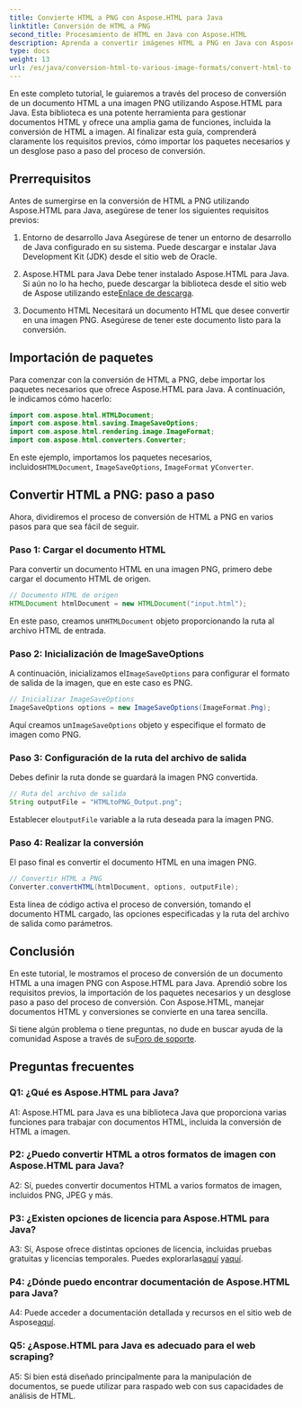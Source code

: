 ```yaml
---
title: Convierte HTML a PNG con Aspose.HTML para Java
linktitle: Conversión de HTML a PNG
second_title: Procesamiento de HTML en Java con Aspose.HTML
description: Aprenda a convertir imágenes HTML a PNG en Java con Aspose.HTML. Una guía completa con instrucciones paso a paso.
type: docs
weight: 13
url: /es/java/conversion-html-to-various-image-formats/convert-html-to-png/
---
```

En este completo tutorial, le guiaremos a través del proceso de conversión de un documento HTML a una imagen PNG utilizando Aspose.HTML para Java. Esta biblioteca es una potente herramienta para gestionar documentos HTML y ofrece una amplia gama de funciones, incluida la conversión de HTML a imagen. Al finalizar esta guía, comprenderá claramente los requisitos previos, cómo importar los paquetes necesarios y un desglose paso a paso del proceso de conversión.

## Prerrequisitos

Antes de sumergirse en la conversión de HTML a PNG utilizando Aspose.HTML para Java, asegúrese de tener los siguientes requisitos previos:

1. Entorno de desarrollo Java
Asegúrese de tener un entorno de desarrollo de Java configurado en su sistema. Puede descargar e instalar Java Development Kit (JDK) desde el sitio web de Oracle.

2. Aspose.HTML para Java
 Debe tener instalado Aspose.HTML para Java. Si aún no lo ha hecho, puede descargar la biblioteca desde el sitio web de Aspose utilizando este[Enlace de descarga](https://releases.aspose.com/html/java/).

3. Documento HTML
Necesitará un documento HTML que desee convertir en una imagen PNG. Asegúrese de tener este documento listo para la conversión.

## Importación de paquetes

Para comenzar con la conversión de HTML a PNG, debe importar los paquetes necesarios que ofrece Aspose.HTML para Java. A continuación, le indicamos cómo hacerlo:

```java
import com.aspose.html.HTMLDocument;
import com.aspose.html.saving.ImageSaveOptions;
import com.aspose.html.rendering.image.ImageFormat;
import com.aspose.html.converters.Converter;
```

 En este ejemplo, importamos los paquetes necesarios, incluidos`HTMLDocument`, `ImageSaveOptions`, `ImageFormat` y`Converter`.

## Convertir HTML a PNG: paso a paso

Ahora, dividiremos el proceso de conversión de HTML a PNG en varios pasos para que sea fácil de seguir.

### Paso 1: Cargar el documento HTML

Para convertir un documento HTML en una imagen PNG, primero debe cargar el documento HTML de origen.

```java
// Documento HTML de origen
HTMLDocument htmlDocument = new HTMLDocument("input.html");
```

 En este paso, creamos un`HTMLDocument` objeto proporcionando la ruta al archivo HTML de entrada.

### Paso 2: Inicialización de ImageSaveOptions

 A continuación, inicializamos el`ImageSaveOptions` para configurar el formato de salida de la imagen, que en este caso es PNG.

```java
// Inicializar ImageSaveOptions
ImageSaveOptions options = new ImageSaveOptions(ImageFormat.Png);
```

 Aquí creamos un`ImageSaveOptions` objeto y especifique el formato de imagen como PNG.

### Paso 3: Configuración de la ruta del archivo de salida

Debes definir la ruta donde se guardará la imagen PNG convertida.

```java
// Ruta del archivo de salida
String outputFile = "HTMLtoPNG_Output.png";
```

 Establecer el`outputFile` variable a la ruta deseada para la imagen PNG.

### Paso 4: Realizar la conversión

El paso final es convertir el documento HTML en una imagen PNG.

```java
// Convertir HTML a PNG
Converter.convertHTML(htmlDocument, options, outputFile);
```

Esta línea de código activa el proceso de conversión, tomando el documento HTML cargado, las opciones especificadas y la ruta del archivo de salida como parámetros.

## Conclusión

En este tutorial, le mostramos el proceso de conversión de un documento HTML a una imagen PNG con Aspose.HTML para Java. Aprendió sobre los requisitos previos, la importación de los paquetes necesarios y un desglose paso a paso del proceso de conversión. Con Aspose.HTML, manejar documentos HTML y conversiones se convierte en una tarea sencilla.

 Si tiene algún problema o tiene preguntas, no dude en buscar ayuda de la comunidad Aspose a través de su[Foro de soporte](https://forum.aspose.com/).

## Preguntas frecuentes

### Q1: ¿Qué es Aspose.HTML para Java?

A1: Aspose.HTML para Java es una biblioteca Java que proporciona varias funciones para trabajar con documentos HTML, incluida la conversión de HTML a imagen.

### P2: ¿Puedo convertir HTML a otros formatos de imagen con Aspose.HTML para Java?

A2: Sí, puedes convertir documentos HTML a varios formatos de imagen, incluidos PNG, JPEG y más.

### P3: ¿Existen opciones de licencia para Aspose.HTML para Java?

 A3: Sí, Aspose ofrece distintas opciones de licencia, incluidas pruebas gratuitas y licencias temporales. Puedes explorarlas[aquí](https://purchase.aspose.com/buy) y[aquí](https://purchase.aspose.com/temporary-license/).

### P4: ¿Dónde puedo encontrar documentación de Aspose.HTML para Java?

 A4: Puede acceder a documentación detallada y recursos en el sitio web de Aspose[aquí](https://reference.aspose.com/html/java/).

### Q5: ¿Aspose.HTML para Java es adecuado para el web scraping?

A5: Si bien está diseñado principalmente para la manipulación de documentos, se puede utilizar para raspado web con sus capacidades de análisis de HTML.